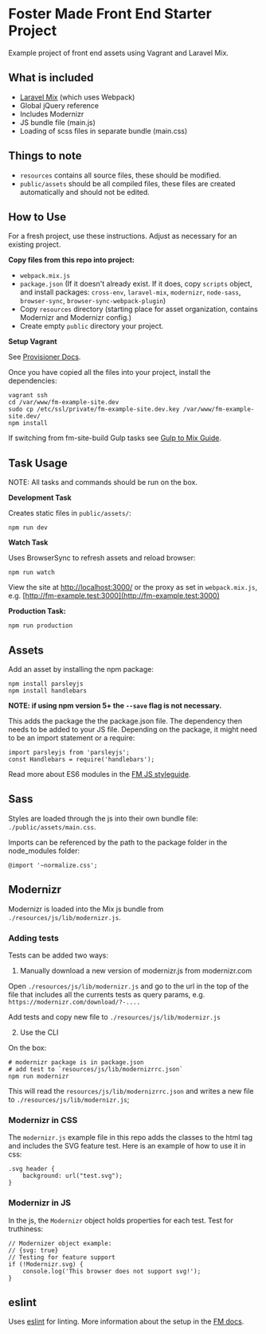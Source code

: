 # Foster Made Front End Starter Project

Example project of front end assets using Vagrant and Laravel Mix.

## What is included

* [Laravel Mix](https://github.com/JeffreyWay/laravel-mix) (which uses Webpack)
* Global jQuery reference
* Includes Modernizr
* JS bundle file (main.js)
* Loading of scss files in separate bundle (main.css)

## Things to note

* `resources` contains all source files, these should be modified.
* `public/assets` should be all compiled files, these files are created automatically and should not be edited.

## How to Use

For a fresh project, use these instructions. Adjust as necessary for an existing project.

**Copy files from this repo into project:**
* `webpack.mix.js`
* `package.json` (If it doesn't already exist. If it does, copy `scripts` object, and install packages: `cross-env`, `laravel-mix`, `modernizr`, `node-sass`, `browser-sync`, `browser-sync-webpack-plugin`)
* Copy `resources` directory (starting place for asset organization, contains Modernizr and Modernizr config.)
* Create empty `public` directory your project.

**Setup Vagrant**

See [Provisioner Docs](https://github.com/fostermadeco/development-standard#creating-a-new-project).

Once you have copied all the files into your project, install the dependencies:
```
vagrant ssh
cd /var/www/fm-example-site.dev
sudo cp /etc/ssl/private/fm-example-site.dev.key /var/www/fm-example-site.dev/
npm install
```

If switching from fm-site-build Gulp tasks see [Gulp to Mix Guide](https://github.com/fostermadeco/standards/blob/master/javascript/gulp-to-mix.md).

## Task Usage

NOTE: All tasks and commands should be run on the box.

**Development Task**

Creates static files in `public/assets/`:
```
npm run dev
```

**Watch Task**

Uses BrowserSync to refresh assets and reload browser:
```
npm run watch
```

View the site at [http://localhost:3000/](http://localhost:3000/) or the proxy as set in `webpack.mix.js`, e.g. [http://fm-example.test:3000](http://fm-example.test:3000)

**Production Task:**
```
npm run production
```

## Assets
Add an asset by installing the npm package:
```
npm install parsleyjs
npm install handlebars
```
__NOTE: if using npm version 5+ the `--save` flag is not necessary.__

This adds the package the the package.json file. The dependency then needs to be added to your JS file. Depending on the package, it might need to be an import statement or a require:

```
import parsleyjs from 'parsleyjs';
const Handlebars = require('handlebars');
```
Read more about ES6 modules in the [FM JS styleguide]().

## Sass
Styles are loaded through the js into their own bundle file: `./public/assets/main.css`.

Imports can be referenced by the path to the package folder in the node_modules folder:
```
@import '~normalize.css';
```

## Modernizr

<a name="modernizr"></a>

Modernizr is loaded into the Mix js bundle from `./resources/js/lib/modernizr.js`.

### Adding tests

Tests can be added two ways:

1. Manually download a new version of modernizr.js from modernizr.com

 Open `./resources/js/lib/modernizr.js` and go to the url in the top of the file that includes all the currents tests as query params, e.g. `https://modernizr.com/download/?-....`

 Add tests and copy new file to `./resources/js/lib/modernizr.js`

2. Use the CLI

On the box:
```
# modernizr package is in package.json
# add test to `resources/js/lib/modernizrrc.json`
npm run modernizr
```

This will read the `resources/js/lib/modernizrrc.json` and writes a new file to `./resources/js/lib/modernizr.js`;

### Modernizr in CSS

The `modernizr.js` example file in this repo adds the classes to the html tag and includes the SVG feature test. Here is an example of how to use it in css:
```
.svg header {
    background: url("test.svg");
}
```

### Modernizr in JS

In the js, the `Modernizr` object holds properties for each test. Test for truthiness:

```
// Modernizer object example:
// {svg: true}
// Testing for feature support
if (!Modernizr.svg) {
    console.log('This browser does not support svg!');
}
```

## eslint

Uses [eslint](https://eslint.org/) for linting. More information about the setup in the [FM docs](https://github.com/fostermadeco/standards/blob/master/javascript/eslint.md).
